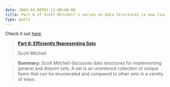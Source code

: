 ```yaml
---
date: 2004-04-08T01:11:00+00:00
title: Part 6 of Scott Mitchell's series on Data Structures is now live...
type: posts
---
```

Check it out [here](http://msdn.microsoft.com/vcsharp/default.aspx?pull=/library/en-us/dv_vstechart/html/datastructures_guide6.asp)

> **[Part 6: Efficiently Representing Sets](http://msdn.microsoft.com/vcsharp/default.aspx?pull=/library/en-us/dv_vstechart/html/datastructures_guide6.asp)**

> Scott Mitchell

> **Summary:** Scott Mitchell discusses data structures for implementing general and disjoint sets. A set is an unordered collection of unique items that can be enumerated and compared to other sets in a variety of ways.
